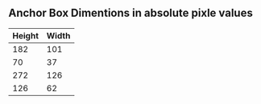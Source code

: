 ## Anchor Box Dimentions in absolute pixle values

| Height | Width |
| ------ | ----- |
| 182 | 101 |
|70 | 37 |
|272 | 126 |
|126 | 62 |
